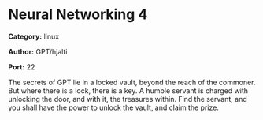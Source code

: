 # Neural Networking 4
**Category:** linux

**Author:** GPT/hjalti

**Port:** 22

The secrets of GPT lie in a locked vault, beyond the reach of the commoner.
But where there is a lock, there is a key. A humble servant is charged with
unlocking the door, and with it, the treasures within. Find the servant,
and you shall have the power to unlock the vault, and claim the prize.
